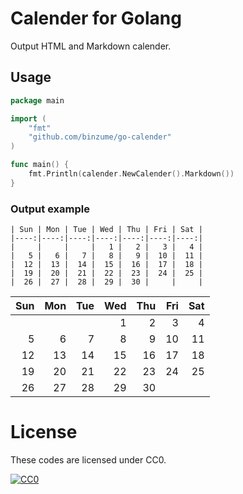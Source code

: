 # Calender for Golang

Output HTML and Markdown calender.

## Usage

```go
package main

import (
	"fmt"
	"github.com/binzume/go-calender"
)

func main() {
	fmt.Println(calender.NewCalender().Markdown())
}
```

### Output example

```
| Sun | Mon | Tue | Wed | Thu | Fri | Sat |
|----:|----:|----:|----:|----:|----:|----:|
|     |     |     |   1 |   2 |   3 |   4 |
|   5 |   6 |   7 |   8 |   9 |  10 |  11 |
|  12 |  13 |  14 |  15 |  16 |  17 |  18 |
|  19 |  20 |  21 |  22 |  23 |  24 |  25 |
|  26 |  27 |  28 |  29 |  30 |     |     |
```

| Sun | Mon | Tue | Wed | Thu | Fri | Sat |
|----:|----:|----:|----:|----:|----:|----:|
|     |     |     |   1 |   2 |   3 |   4 |
|   5 |   6 |   7 |   8 |   9 |  10 |  11 |
|  12 |  13 |  14 |  15 |  16 |  17 |  18 |
|  19 |  20 |  21 |  22 |  23 |  24 |  25 |
|  26 |  27 |  28 |  29 |  30 |     |     |

# License

These codes are licensed under CC0.

[![CC0](http://i.creativecommons.org/p/zero/1.0/88x31.png "CC0")](http://creativecommons.org/publicdomain/zero/1.0/deed.ja)
